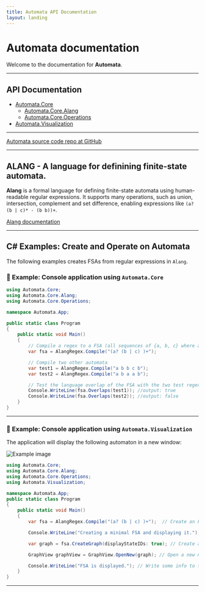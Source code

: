 ```yaml
---
title: Automata API Documentation
layout: landing
---
```


# Automata documentation

Welcome to the documentation for **Automata**.

---


## API Documentation

- [Automata.Core](xref:Automata.Core)  
    - [Automata.Core.Alang](xref:Automata.Core.Alang)
    - [Automata.Core.Operations](xref:Automata.Core.Operations)
- [Automata.Visualization](xref:Automata.Visualization)  


---
[Automata source code repo at GitHub](https://github.com/HexMerlin/Automata)

---

## ALANG - A language for definining finite-state automata. 

**Alang** is a formal language for defining finite-state automata using human-readable regular expressions. 
It supports many operations, such as union, intersection, complement and set difference, 
enabling expressions like `(a? (b | c)* - (b b))+`. 

[Alang documentation](ALANG.md)

---

## C# Examples: Create and Operate on Automata

The following examples creates FSAs from regular expressions in `Alang`. 

### :page_facing_up: Example: Console application using `Automata.Core`
```csharp
using Automata.Core;
using Automata.Core.Alang;
using Automata.Core.Operations;

namespace Automata.App;

public static class Program
{
    public static void Main()
    {
        // Compile a regex to a FSA (all sequences of {a, b, c} where any 'a' must be followed by 'b' or 'c')
        var fsa = AlangRegex.Compile("(a? (b | c) )+");

        // Compile two other automata
        var test1 = AlangRegex.Compile("a b b c b");
        var test2 = AlangRegex.Compile("a b a a b");

        // Test the language overlap of the FSA with the two test regexes
        Console.WriteLine(fsa.Overlaps(test1)); //output: true
        Console.WriteLine(fsa.Overlaps(test2)); //output: false
    }
}

```
---

### :page_facing_up: Example: Console application using `Automata.Visualization`

The application will display the following automaton in a new window:

![Example image](images/automaton_example_1.svg)

```csharp
using Automata.Core;
using Automata.Core.Alang;
using Automata.Core.Operations;
using Automata.Visualization;

namespace Automata.App;
public static class Program
{
    public static void Main()
    {
        var fsa = AlangRegex.Compile("(a? (b | c) )+");  // Create an FSA from a regex

        Console.WriteLine("Creating a minimal FSA and displaying it."); // Write some info to the console

        var graph = fsa.CreateGraph(displayStateIDs: true); // Create a graph object (FSA with layout) 

        GraphView graphView = GraphView.OpenNew(graph); // Open a new non-modal window that displays the graph

        Console.WriteLine("FSA is displayed."); // Write some info to the console
    }
}

```
---
